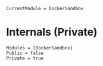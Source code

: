 ```@meta
CurrentModule = DockerSandbox
```

# Internals (Private)

```@autodocs
Modules = [DockerSandbox]
Public = false
Private = true
```
